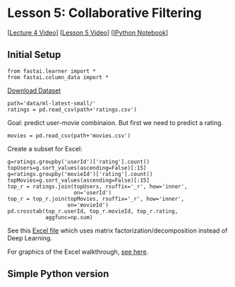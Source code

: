 # Lesson 5: Collaborative Filtering

[[Lecture 4 Video](http://course.fast.ai/lessons/lesson4.html)] [[Lesson 5 Video](http://course.fast.ai/lessons/lesson5.html)] [[IPython Notebook](https://github.com/fastai/fastai/blob/master/courses/dl1/lesson5-movielens.ipynb)]

## Initial Setup

```
from fastai.learner import *
from fastai.column_data import *
```
[Download Dataset](http://files.grouplens.org/datasets/movielens/ml-latest-small.zip)

```
path='data/ml-latest-small/'
ratings = pd.read_csv(path+'ratings.csv')
```

Goal: predict user-movie combinaion.  But first we need to predict a rating.

```
movies = pd.read_csv(path+'movies.csv')
```
Create a subset for Excel:
```
g=ratings.groupby('userId')['rating'].count()
topUsers=g.sort_values(ascending=False)[:15]
g=ratings.groupby('movieId')['rating'].count()
topMovies=g.sort_values(ascending=False)[:15]
top_r = ratings.join(topUsers, rsuffix='_r', how='inner', 
                     on='userId')
top_r = top_r.join(topMovies, rsuffix='_r', how='inner', 
                   on='movieId')
pd.crosstab(top_r.userId, top_r.movieId, top_r.rating, 
            aggfunc=np.sum)
```
See this [Excel file](https://github.com/fastai/fastai/blob/master/courses/dl1/excel/collab_filter.xlsx) which uses matrix factorization/decomposition instead of Deep Learning.

For graphics of the Excel walkthrough, [see here](https://medium.com/@hiromi_suenaga/deep-learning-2-part-1-lesson-5-dd904506bee8).

## Simple Python version 
